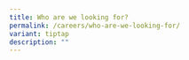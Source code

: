 ```yaml
---
title: Who are we looking for?
permalink: /careers/who-are-we-looking-for/
variant: tiptap
description: ""
---
```

